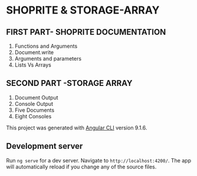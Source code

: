 # SHOPRITE & STORAGE-ARRAY

## FIRST PART- SHOPRITE DOCUMENTATION

1. Functions and Arguments
2. Document.write
3. Arguments and parameters
4. Lists Vs Arrays

## SECOND PART -STORAGE ARRAY

1. Document Output
2. Console Output
3. Five Documents
4. Eight Consoles

This project was generated with [Angular CLI](https://github.com/angular/angular-cli) version 9.1.6.


## Development server

Run `ng serve` for a dev server. Navigate to `http://localhost:4200/`. The app will automatically reload if you change any of the source files.

